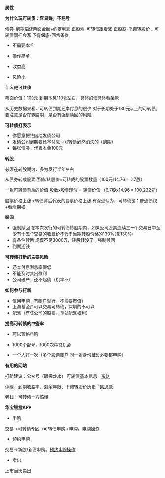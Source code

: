 **属性**

**为什么玩可转债：容易赚，不易亏**

债券-到期偿还票面金额+约定利息
正股涨-可转债跟着涨
正股跌-下调转股价，可转债同样会涨
下有保底-回售条款

* 不需要本金

* 操作简单

* 收益高

* 风险小

  

**什么是可转债**

票面价值：100元
到期本息110元左右，具体的债具体看条款

从历史数据来看，可转债到期还本付息的很少
对于长期处于130元以上的可转债，要注意是否在转股期，是否有强制赎回的风险

**可转债打表示**

* 你愿意把钱借给发债公司
* 发债公司到期要还本付息->可转债必然消失的（到期）
* 每张债券，代表本金100元

**转股**

必须在转股期内，多为发行半年左右

从债券转成股票 
面值/转股价=可转成的股票数量（100元/14.76 = 6.7股）

一张可转债背后的价值
股数x股票现价 = 转债价值 （6.7股x14.96 = 100.232元）

股票价格上涨->转债背后代表的股票价格上涨
有观点认为，可转债是：普通债权+看涨期权

**赎回**
* 强制赎回
在本次发行的可转债转股期内，如果公司股票连续三十个交易日中至少有十五个交易的收盘价不低于当期转股价格的130%(含130%)
* 有条件赎回
规模不足3000万，转股转没了；强制赎回
* 到期还钱

**可转债打新的主要风险**
* 还本付息利息率很低
* 不能及时卖出盈利
* 公司破产，还不起债（机率小）

**如何参与打新**
* 信用申购（有账户就行，不需要市值）
* 上海基金户可以交易可转债，深圳的不可以
*  配售（有该公司的股票，享受配售权利）

**提高可转债的中签率**
* 可以顶格申购

* 1000个配号，1000次中签机会

* 一个人打一次（多个股票账户 同一张身份证没必要都申购）

  

**有用的网站**

打新建议：公众号（跟投club）
可转债基本信息：[东财](http://data.eastmoney.com/kzz/default.html)

评级、到期收益率、剩余年限、下调转股价历史：[集思录](https://www.jisilu.cn/data/cbnew/#cb)

老钱：[可转债一方搞懂](https://mp.weixin.qq.com/s/jy4hLOw1GyJ0rIfRcoj3KQ)



**华宝智投APP**

* 申购

交易->可转债专区->可转债申购->申购。[申购操作](https://www.bilibili.com/s/video/BV1LZ4y1x7ku) 


* 预约申购

交易->新股/新债申购。[预约申购操作](https://www.bilibili.com/video/BV1nE411x7FT?from=search&seid=10929540039416760674)

* 卖出

上市当天卖出